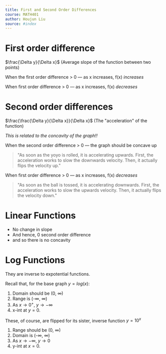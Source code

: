 ```yaml
---
title: First and Second Order Differences
course: MATH401
author: Houjun Liu
source: #index
---
```


# First order difference
$\frac{\Delta y}{\Delta x}$ (Average slope of the function between two points)

When the first order difference > 0 — as x increases, f(x) _increases_

When first order difference > 0 — as x increases, f(x) _decreases_

# Second order differences
$\frac{\frac{\Delta y}{\Delta x}}{\Delta x}$ (The "acceleration" of the function)

_This is related to the concavity of the graph!!_

When the second order difference > 0 — the graph should be concave up 

> "As soon as the yoyo is rolled, it is accelerating upwards. First, the acceleration works to slow the downwards velocity. Then, it actually flips the velocity up."

When first order difference > 0 — as x increases, f(x) _decreases_

> "As soon as the ball is tossed, it is accelerating downwards. First, the acceleration works to slow the upwards velocity. Then, it actually flips the velocity down."

# Linear Functions
* No change in slope
* And hence, 0 second order difference
* and so there is no concavity

# Log Functions
They are inverse to expotential functions.

Recall that, for the base graph $y=log(x)$:

1) Domain should be (0, $\infty$)
2) Range is (-$\infty$, $\infty$)
3) As $x \to 0^+$, $y \to -\infty$
4) x-int at $y=0$.

These, of course, are flipped for its sister, inverse function $y=10^x$

1) Range should be (0, $\infty$)
2) Domain is (-$\infty$, $\infty$)
3) As $x\to-\infty$, $y\to0$
4) y-int at $x=0$.
